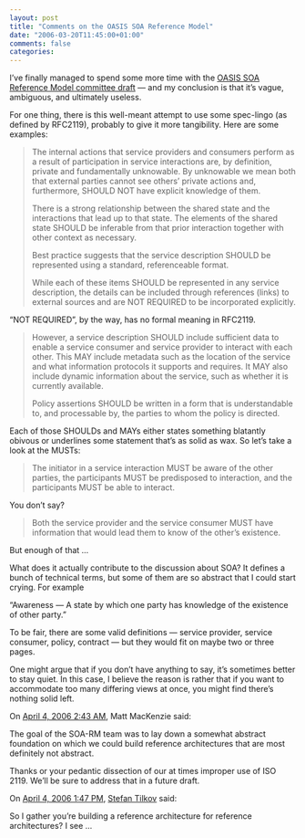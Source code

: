 ```yaml
---
layout: post
title: "Comments on the OASIS SOA Reference Model"
date: "2006-03-20T11:45:00+01:00"
comments: false
categories: 
---
```


<p>I&#8217;ve finally managed to spend some more time with the <a href="http://www.oasis-open.org/committees/download.php/16587/wd-soa-rm-cd1ED.pdf">OASIS SOA Reference Model committee draft</a> &#8212; and my conclusion is that it&#8217;s vague, ambiguous, and ultimately useless.</p>

<p>For one thing, there is this well-meant attempt to use some spec-lingo (as defined by RFC2119), probably to give it more tangibility. Here are some examples:</p>

<blockquote>
<p>The internal actions that service providers and consumers perform as a result of participation in service interactions are, by definition, private and fundamentally unknowable. By unknowable we
mean both that external parties cannot see others&#8217; private actions and, furthermore, SHOULD
NOT have explicit knowledge of them.</p>

<p>There is a strong relationship between the shared state and the interactions that lead up to that state. The elements of the shared state SHOULD be inferable from that prior interaction together
with other context as necessary.</p>

<p>Best practice suggests that the service description SHOULD be represented using a standard, referenceable format.</p>

<p>While each of these items SHOULD be represented in any service description, the details can be included through references (links) to external sources and are NOT REQUIRED to be
incorporated explicitly. </p>
</blockquote>

<p>&#8220;NOT REQUIRED&#8221;, by the way, has no formal meaning in RFC2119.</p>

<blockquote>
<p>However, a service description SHOULD include sufficient data to enable a service consumer and service provider to interact with each other. This MAY include metadata such as
the location of the service and what information protocols it supports and requires. It MAY also
include dynamic information about the service, such as whether it is currently available. </p>

<p>Policy assertions SHOULD be written in a form that is understandable to, and processable by, the parties to whom the policy is directed. </p>
</blockquote>

<p>Each of those SHOULDs and MAYs either states something blatantly obivous or underlines some statement that&#8217;s as solid as wax. So let&#8217;s take a look at the MUSTs:</p>

<blockquote>
<p>The initiator in a service interaction MUST be aware of the other parties, the participants MUST be predisposed to interaction, and the participants MUST be able to interact.</p>
</blockquote>

<p>You don&#8217;t say?</p>

<blockquote>
<p>Both the service provider and the service consumer MUST have information that would lead them to know of the other&#8217;s existence.</p>
</blockquote>

<p>But enough of that &#8230; </p>

<p>What does it actually contribute to the discussion about SOA? It defines a bunch of technical terms, but some of them are so abstract that I could start crying. For example</p>

<p>&#8220;Awareness &#8212; A state by which one party has knowledge of the existence of other party.&#8221;</p>

<p>To be fair, there are some valid definitions &#8212; service provider, service consumer, policy, contract &#8212; but they would fit on maybe two or three pages.</p>

<p>One might argue that if you don&#8217;t have anything to say, it&#8217;s sometimes better to stay quiet. In this case, I believe the reason is rather that if you want to accommodate too many differing views at once, you might find there&#8217;s nothing solid left.</p>

<section class="comments">

<div class="comment" id="comment-846">
On <a href="#comment-846" title="Permalink to this comment">April  4, 2006  2:43 AM</a>, Matt MacKenzie
said:
<p>The goal of the SOA-RM team was to lay down a somewhat abstract foundation on which we could build reference architectures that are most definitely not abstract.</p>

<p>Thanks or your pedantic dissection of our at times improper use of ISO 2119.  We&#8217;ll be sure to address that in a future draft.</p>


<div class="comment" id="comment-847">
On <a href="#comment-847" title="Permalink to this comment">April  4, 2006  1:47 PM</a>, <a href="/en/staff/st/">Stefan Tilkov</a>
said:
<p>So I gather you&#8217;re building a reference architecture for reference architectures? I see &#8230;</p>


</section>

